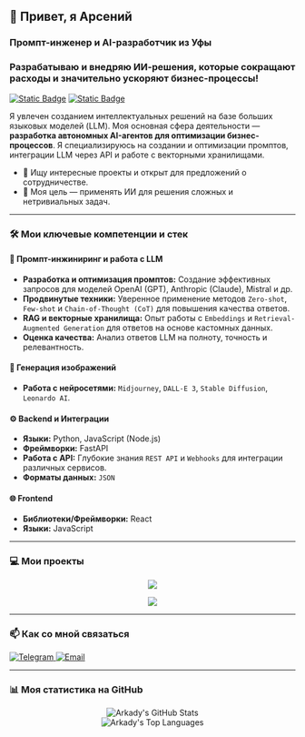 ## 👋 Привет, я Арсений
### Промпт-инженер и AI-разработчик из Уфы

### Разрабатываю и внедряю ИИ-решения, которые сокращают расходы и значительно ускоряют бизнес-процессы!

<p align="left">
  <a href="https://zerocoder.ru/" target="_blank"><img alt="Static Badge" src="https://img.shields.io/badge/Выпускник-Zerocoder-blue?style=for-the-badge"></a>
  <a href="#"><img alt="Static Badge" src="https://img.shields.io/badge/Статус-Открыт_к_предложениям-brightgreen?style=for-the-badge"></a>
</p>

Я увлечен созданием интеллектуальных решений на базе больших языковых моделей (LLM). Моя основная сфера деятельности — **разработка автономных AI-агентов для оптимизации бизнес-процессов**. Я специализируюсь на создании и оптимизации промптов, интеграции LLM через API и работе с векторными хранилищами.

- 🚀 Ищу интересные проекты и открыт для предложений о сотрудничестве.
- 🌱 Моя цель — применять ИИ для решения сложных и нетривиальных задач.

---

### 🛠️ Мои ключевые компетенции и стек

#### 🤖 Промпт-инжиниринг и работа с LLM
- **Разработка и оптимизация промптов:** Создание эффективных запросов для моделей OpenAI (GPT), Anthropic (Claude), Mistral и др.
- **Продвинутые техники:** Уверенное применение методов `Zero-shot`, `Few-shot` и `Chain-of-Thought (CoT)` для повышения качества ответов.
- **RAG и векторные хранилища:** Опыт работы с `Embeddings` и `Retrieval-Augmented Generation` для ответов на основе кастомных данных.
- **Оценка качества:** Анализ ответов LLM на полноту, точность и релевантность.

#### 🎨 Генерация изображений
- **Работа с нейросетями:** `Midjourney`, `DALL-E 3`, `Stable Diffusion`, `Leonardo AI`.

#### ⚙️ Backend и Интеграции
- **Языки:** Python, JavaScript (Node.js)
- **Фреймворки:** FastAPI
- **Работа с API:** Глубокие знания `REST API` и `Webhooks` для интеграции различных сервисов.
- **Форматы данных:** `JSON`

#### 🌐 Frontend
- **Библиотеки/Фреймворки:** React
- **Языки:** JavaScript

---

### 💻 Мои проекты

<p align="center">
  <a href="https://github.com/goodman-rb/audio-inspector-app">
    <img align="center" src="https://github-readme-stats.vercel.app/api/pin/?username=goodman-rb&repo=audio-inspector-app&theme=dracula&locale=ru" />
  </a>
</p>

<p align="center">
  <a href="https://github.com/goodman-rb/ai-resume-analyzer">
    <img align="center" src="https://github-readme-stats.vercel.app/api/pin/?username=goodman-rb&repo=ai-resume-analyzer&theme=dracula&locale=ru" />
  </a>
</p>

---

### 📫 Как со мной связаться

<p align="left">
  <a href="https://t.me/AI_bo_li_t" target="_blank">
    <img src="https://img.shields.io/badge/Telegram-2CA5E0?style=for-the-badge&logo=telegram&logoColor=white" alt="Telegram"/>
  </a>
  <a href="mailto:mr.goodmanufa@gmail.com">
    <img src="https://img.shields.io/badge/Email-D14836?style=for-the-badge&logo=gmail&logoColor=white" alt="Email"/>
  </a>
</p>

---

### 📊 Моя статистика на GitHub

<p align="center">
  <img align="center" src="https://github-readme-stats.vercel.app/api?username=goodman-rb&show_icons=true&locale=ru&theme=dracula&count_private=true" alt="Arkady's GitHub Stats" />
  <br/>
  <img align="center" src="https://github-readme-stats.vercel.app/api/top-langs?username=goodman-rb&show_icons=true&locale=ru&layout=compact&theme=dracula" alt="Arkady's Top Languages" />
</p>

